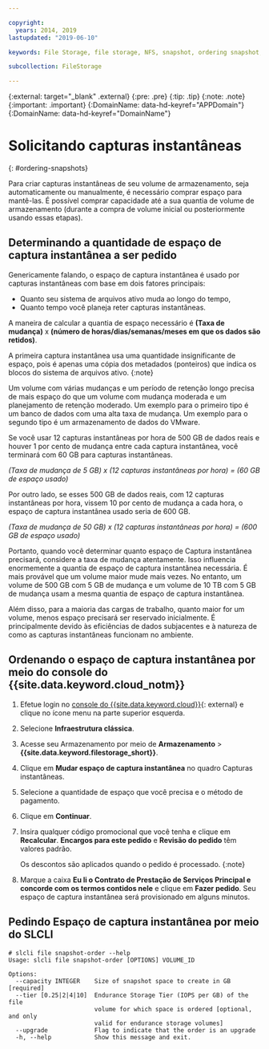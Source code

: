 ```yaml
---

copyright:
  years: 2014, 2019
lastupdated: "2019-06-10"

keywords: File Storage, file storage, NFS, snapshot, ordering snapshot, snapshot space

subcollection: FileStorage

---
```

{:external: target="_blank" .external}
{:pre: .pre}
{:tip: .tip}
{:note: .note}
{:important: .important}
{:DomainName: data-hd-keyref="APPDomain"}
{:DomainName: data-hd-keyref="DomainName"}


# Solicitando capturas instantâneas
{: #ordering-snapshots}

Para criar capturas instantâneas de seu volume de armazenamento, seja automaticamente ou manualmente, é necessário comprar espaço para mantê-las. É possível comprar capacidade até a sua quantia de volume de armazenamento (durante a compra de volume inicial ou posteriormente usando essas etapas).

## Determinando a quantidade de espaço de captura instantânea a ser pedido

Genericamente falando, o espaço de captura instantânea é usado por capturas instantâneas com base em dois fatores principais:
- Quanto seu sistema de arquivos ativo muda ao longo do tempo,
- Quanto tempo você planeja reter capturas instantâneas.  

A maneira de calcular a quantia de espaço necessário é **(Taxa de mudança)** x **(número de horas/dias/semanas/meses em que os dados são retidos)**.  

A primeira captura instantânea usa uma quantidade insignificante de espaço, pois é apenas uma cópia dos metadados (ponteiros) que indica os blocos do sistema de arquivos ativo.
{:note}

Um volume com várias mudanças e um período de retenção longo precisa de mais espaço do que um volume com mudança moderada e um planejamento de retenção moderado. Um exemplo para o primeiro tipo é um banco de dados com uma alta taxa de mudança. Um exemplo para o segundo tipo é um armazenamento de dados do VMware.

Se você usar 12 capturas instantâneas por hora de 500 GB de dados reais e houver 1 por cento de mudança entre cada captura instantânea, você terminará com 60 GB para capturas instantâneas.

*(Taxa de mudança de 5 GB) x (12 capturas instantâneas por hora) = (60 GB de espaço usado)*

Por outro lado, se esses 500 GB de dados reais, com 12 capturas instantâneas por hora, vissem 10 por cento de mudança a cada hora, o espaço de captura instantânea usado seria de 600 GB.

*(Taxa de mudança de 50 GB) x (12 capturas instantâneas por hora) = (600 GB de espaço usado)*

Portanto, quando você determinar quanto espaço de Captura instantânea precisará, considere a taxa de mudança atentamente. Isso influencia enormemente a quantia de espaço de captura instantânea necessária. É mais provável que um volume maior mude mais vezes. No entanto, um volume de 500 GB com 5 GB de mudança e um volume de 10 TB com 5 GB de mudança usam a mesma quantia de espaço de captura instantânea.

Além disso, para a maioria das cargas de trabalho, quanto maior for um volume, menos espaço precisará ser reservado inicialmente. É principalmente devido às eficiências de dados subjacentes e à natureza de como as capturas instantâneas funcionam no ambiente.

## Ordenando o espaço de captura instantânea por meio do console do  {{site.data.keyword.cloud_notm}}

1. Efetue login no [console do {{site.data.keyword.cloud}}](https://{DomainName}/){: external} e clique no ícone menu na parte superior esquerda.
2. Selecione **Infraestrutura clássica**.
3. Acesse seu Armazenamento por meio de **Armazenamento** > **{{site.data.keyword.filestorage_short}}**.
4. Clique em **Mudar espaço de captura instantânea** no quadro Capturas instantâneas.
5. Selecione a quantidade de espaço que você precisa e o método de pagamento.
6. Clique em **Continuar**.
7. Insira qualquer código promocional que você tenha e clique em **Recalcular**. **Encargos para este pedido** e **Revisão do pedido** têm valores padrão.

   Os descontos são aplicados quando o pedido é processado.
   {:note}
8. Marque a caixa **Eu li o Contrato de Prestação de Serviços Principal e concorde com os termos contidos nele** e clique em **Fazer pedido**. Seu espaço de captura instantânea será provisionado em alguns minutos.

## Pedindo Espaço de captura instantânea por meio do SLCLI

```
# slcli file snapshot-order --help
Usage: slcli file snapshot-order [OPTIONS] VOLUME_ID

Options:
  --capacity INTEGER    Size of snapshot space to create in GB  [required]
  --tier [0.25|2|4|10]  Endurance Storage Tier (IOPS per GB) of the file
                        volume for which space is ordered [optional, and only
                        valid for endurance storage volumes]
  --upgrade             Flag to indicate that the order is an upgrade
  -h, --help            Show this message and exit.
```
